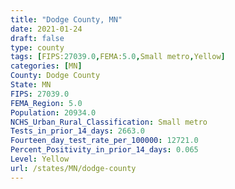 ```yaml
---
title: "Dodge County, MN"
date: 2021-01-24
draft: false
type: county
tags: [FIPS:27039.0,FEMA:5.0,Small metro,Yellow]
categories: [MN]
County: Dodge County
State: MN
FIPS: 27039.0
FEMA_Region: 5.0
Population: 20934.0
NCHS_Urban_Rural_Classification: Small metro
Tests_in_prior_14_days: 2663.0
Fourteen_day_test_rate_per_100000: 12721.0
Percent_Positivity_in_prior_14_days: 0.065
Level: Yellow
url: /states/MN/dodge-county
---
```



